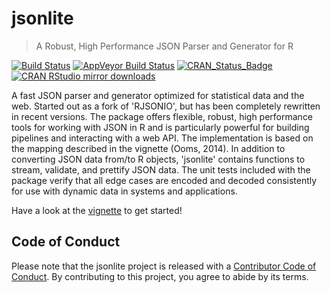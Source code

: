 # jsonlite

> A Robust, High Performance JSON Parser and Generator for R

[![Build Status](https://travis-ci.org/jeroen/jsonlite.svg?branch=master)](https://travis-ci.org/jeroen/jsonlite)
[![AppVeyor Build Status](https://ci.appveyor.com/api/projects/status/github/jeroen/jsonlite?branch=master&svg=true)](https://ci.appveyor.com/project/jeroen/jsonlite)
[![CRAN_Status_Badge](http://www.r-pkg.org/badges/version/jsonlite)](http://cran.r-project.org/package=jsonlite)
[![CRAN RStudio mirror downloads](http://cranlogs.r-pkg.org/badges/jsonlite)](http://cran.r-project.org/web/packages/jsonlite/index.html)

A fast JSON parser and generator optimized for statistical data
and the web. Started out as a fork of 'RJSONIO', but has been completely
rewritten in recent versions. The package offers flexible, robust, high
performance tools for working with JSON in R and is particularly powerful
for building pipelines and interacting with a web API. The implementation is
based on the mapping described in the vignette (Ooms, 2014). In addition to
converting JSON data from/to R objects, 'jsonlite' contains functions to
stream, validate, and prettify JSON data. The unit tests included with the
package verify that all edge cases are encoded and decoded consistently for
use with dynamic data in systems and applications.

Have a look at the [vignette](https://cran.r-project.org/web/packages/jsonlite/vignettes/json-aaquickstart.html) to get started!

## Code of Conduct

Please note that the jsonlite project is released with a [Contributor Code of Conduct](https://contributor-covenant.org/version/1/0/0/CODE_OF_CONDUCT.html). By contributing to this project, you agree to abide by its terms.
